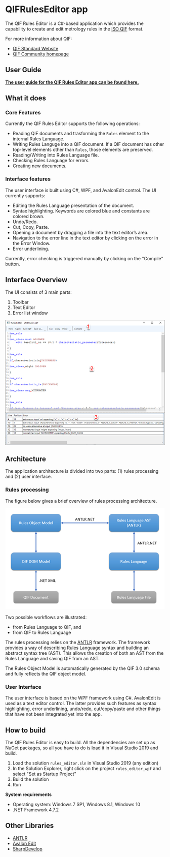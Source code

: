 # QIFRulesEditor app
 
The QIF Rules Editor is a C#-based application which provides the capability to create and edit metrology rules in the [ISO QIF](https://www.iso.org/standard/77461.html) format.

For more information about QIF: 

* [QIF Standard Website](https://www.qifstandards.org)
* [QIF Community homepage](https://qualityinformationframework.github.io/)

## User Guide

**[The user guide for the QIF Rules Editor app can be found here.](doc/)**

## What it does

### Core Features

Currently the QIF Rules Editor supports the following operations: 

* Reading QIF documents and trasforming the `Rules` element to the internal Rules Language.
* Writing Rules Languge into a QIF document. If a QIF document has other top-level elements other than `Rules`, those elements are preserved.
* Reading/Writing into Rules Language file.
* Checking Rules Language for errors.
* Creating new documents.

### Interface features

The user interface is built using C#, WPF, and AvalonEdit control. The UI currently supports: 

* Editing the Rules Language presentation of the document.
* Syntax highlighting. Keywords are colored blue and constants are colored brown.
* Undo/Redo.
* Cut, Copy, Paste.
* Opening a document by dragging a file into the text editor’s area.
* Navigation to the error line in the text editor by clicking on the error in the Error Window.
* Error underlining.

Currently, error checking is triggered manually by clicking on the "Compile" button. 

## Interface Overview

The UI consists of 3 main parts: 

1. Toolbar
2. Text Editor
3. Error list window

![](doc/img/ui-err.png)

## Architecture

The application architecture is divided into two parts: (1) rules processing and (2) user interface.

### Rules processing

The figure below gives a brief overview of rules processing architecture. 

![](doc/img/antlr-diagram.png)
 
Two possible workflows are illustrated: 

* from Rules Language to QIF, and
* from QIF to Rules Language

The rules processing relies on the [ANTLR](https://www.antlr.org/) framework. The framework provides a way of describing Rules Language syntax and building an abstract syntax tree (AST). This allows the creation of both an AST from the Rules Language and saving QIF from an AST.

The Rules Object Model is automatically generated by the QIF 3.0 schema and fully reflects the QIF object model.

### User Interface

The user interface is based on the WPF framework using C#. AvalonEdit is used as a text editor control. The latter provides such features as syntax highlighting, error underlining, undo/redo, cut/copy/paste and other things that have not been integrated yet into the app.

## How to build

The QIF Rules Editor is easy to build. All the dependencies are set up as NuGet packages, so all you have to do is load it in Visual Studio 2019 and build.

1. Load the solution `rules_editor.sln` in Visual Studio 2019 (any edition)
2. In the Solution Explorer, right click on the project `rules_editor_wpf` and select "Set as Startup Project"
3. Build the solution
4. Run 

**System requirements**

* Operating system: Windows 7 SP1, Windows 8.1, Windows 10
* .NET Framework 4.7.2

## Other Libraries

* [ANTLR](https://www.antlr.org/)
* [Avalon Edit](https://github.com/icsharpcode/AvalonEdit)
* [SharpDevelop](https://github.com/icsharpcode/SharpDevelop)
